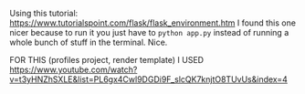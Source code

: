 Using this tutorial: https://www.tutorialspoint.com/flask/flask_environment.htm
I found this one nicer because to run it you just have to  `python app.py` instead of running a whole bunch of stuff in the terminal. Nice.

FOR THIS (profiles project, render template) I USED https://www.youtube.com/watch?v=t3yHNZhSXLE&list=PL6gx4Cwl9DGDi9F_slcQK7knjtO8TUvUs&index=4 